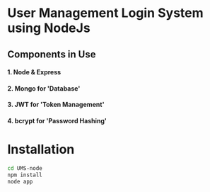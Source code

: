 # User Management Login System using NodeJs
## Components in Use

#### 1. Node & Express
#### 2. Mongo for 'Database'
#### 3. JWT for 'Token Management'
#### 4. bcrypt for 'Password Hashing'

# Installation

```bash
cd UMS-node
npm install
node app
```
